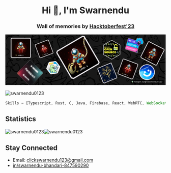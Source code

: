 <h1 align="center">Hi 👋, I'm Swarnendu</h1>

<h3 align="center">Wall of memories by <a href="https://hacktoberfest.com/">Hacktoberfest'23</a> </h3>

[![An image of @swarnendu0123's Holopin badges, which is a link to view their full Holopin profile](./swarnendu0123.png)](https://holopin.io/@swarnendu0123)

<p align="left"> <img src="https://komarev.com/ghpvc/?username=swarnendu0123&label=Profile%20views&color=0e75b6&style=flat" alt="swarnendu0123" /> </p>


```js
Skills = [Typescript, Rust, C, Java, Firebase, React, WebRTC, WebSockets, GRPC]
```

## Statistics 
<img align="center" src="https://github-readme-stats.vercel.app/api?username=swarnendu0123&show_icons=true&locale=en" alt="swarnendu0123" /><img align="center" src="https://github-readme-streak-stats.herokuapp.com/?user=swarnendu0123&" alt="swarnendu0123" />


## Stay Connected
- Email: clickswarnendu123@gmail.com
- [in/swarnendu-bhandari-847590290](https://www.linkedin.com/in/swarnendu-bhandari-847590290)
